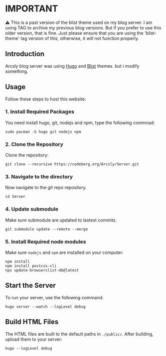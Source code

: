 # IMPORTANT

⚠️  This is a past version of the blist theme used on my blog server. I am using TAG to archive my previous blog versions. But if you prefer to use this older version, that is fine. Just please ensure that you are using the 'blist-theme' tag version of this, otherwise, it will not function properly.

## Introduction

Arcsly blog server was using [Hugo](https://gohugo.io/) and [Blist](https://blist.vercel.app/en/) themes. but i modify something.

## Usage

Follow these steps to host this website:

### 1. Install Required Packages

You need install hugo, git, nodejs and npm, type the following commnad:

```shell
sudo pacman -S hugo git nodejs npm
```

### 2. Clone the Repository

Clone the repository:

```shell
git clone --recursive https://codeberg.org/Arcsly/Server.git
```

### 3. Navigate to the directory

Now navigate to the git repo repository.

```shell
cd Server
```

### 4. Update submodule

Make sure submodule are updated to lastest commits.

```shell
git submodule update --remote --merge
```

### 5. Install Required node modules

Make sure `nodejs` and `npm` are installed on your computer:

```shell
npm install
npm install postcss-cli
npx update-browserslist-db@latest
```

## Start the Server

To run your server, use the following command:

```shell
hugo server --watch --logLevel debug
```

## Build HTML Files

The HTML files are built to the default paths in `./public/`. After building, upload them to your server:

```shell
hugo --logLevel debug
```
